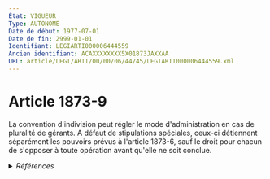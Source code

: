 ```yaml
---
État: VIGUEUR
Type: AUTONOME
Date de début: 1977-07-01
Date de fin: 2999-01-01
Identifiant: LEGIARTI000006444559
Ancien identifiant: ACAXXXXXXXX5X01873JAXXAA
URL: article/LEGI/ARTI/00/00/06/44/45/LEGIARTI000006444559.xml
---
```


<h1>Article 1873-9</h1>

La convention d'indivision peut régler le mode d'administration en cas de
pluralité de gérants. A défaut de stipulations spéciales, ceux-ci détiennent
séparément les pouvoirs prévus à l'article 1873-6, sauf le droit pour chacun de
s'opposer à toute opération avant qu'elle ne soit conclue.


<details>
  <summary><em>Références</em></summary>

  <h2>Articles faisant référence à l'article</h2>
  
  <ul>
    <li>
      <a href="https://legal.tricoteuses.fr//redirection/LEGIARTI000006444620?vers=git&vers=legifrance">Code civil - article 1873-6 AUTONOME MODIFIE, en vigueur du 1977-07-01 au 1986-07-01</a> CITATION cible
    </li>
    <li>
      <a href="https://legal.tricoteuses.fr//redirection/LEGIARTI000006283655?vers=git&vers=legifrance">Loi n°76-1286 du 31 décembre 1976 RELATIVE A L'ORGANISATION DE L'INDIVISION - article 11 ENTIEREMENT_MODIF</a> CREATION cible
    </li>
    <li>
      <a href="https://legal.tricoteuses.fr//redirection/LEGIARTI000006283663?vers=git&vers=legifrance">Loi n° 76-1286 du 31 décembre 1976 relative à l'organisation de l'indivision - article 19 AUTONOME VIGUEUR, en vigueur depuis le 1978-07-01</a> SPEC_APPLI cible
    </li>
    <li>
      <a href="https://legal.tricoteuses.fr//redirection/LEGIARTI000006444621?vers=git&vers=legifrance">Code civil - article 1873-6 AUTONOME VIGUEUR, en vigueur depuis le 1986-07-01</a> CITATION cible
    </li>
  </ul>
  
  <h2>Textes faisant référence à l'article</h2>
  
  <ul>
    <li>
      <a href="https://legal.tricoteuses.fr//redirection/JORFTEXT000000522255?vers=git&vers=legifrance">Loi n°76-1286 du 31 décembre 1976 RELATIVE A L'ORGANISATION DE L'INDIVISION</a> CODIFICATION cible
    </li>
  </ul>
  
  <h2>Références faites par l'article</h2>
  
  <ul>
    <li>
      1976-12-31 CODIFICATION source <a href="https://legal.tricoteuses.fr//redirection/JORFTEXT000000522255?vers=git&vers=legifrance">Loi n°76-1286 du 31 décembre 1976 RELATIVE A L'ORGANISATION DE L'INDIVISION</a>
    </li>
    <li>
      1976-12-31 CREATION source <a href="https://legal.tricoteuses.fr//redirection/LEGIARTI000006283655?vers=git&vers=legifrance">Loi n°76-1286 du 31 décembre 1976 RELATIVE A L'ORGANISATION DE L'INDIVISION - article 11 ENTIEREMENT_MODIF</a>
    </li>
    <li>
      1976-12-31 SPEC_APPLI source <a href="https://legal.tricoteuses.fr//redirection/LEGIARTI000006283663?vers=git&vers=legifrance">Loi n° 76-1286 du 31 décembre 1976 relative à l'organisation de l'indivision - article 19 AUTONOME VIGUEUR, en vigueur depuis le 1978-07-01</a>
    </li>
    <li>
      2999-01-01 CITATION source <a href="https://legal.tricoteuses.fr//redirection/LEGIARTI000006444620?vers=git&vers=legifrance">Code civil - article 1873-6 AUTONOME MODIFIE, en vigueur du 1977-07-01 au 1986-07-01</a>
    </li>
  </ul>
</details>
